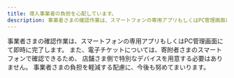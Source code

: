 ```yaml
---
title: 導入事業者の負担を心配しています。
description: 事業者さまの確認作業は、スマートフォンの専用アプリもしくはPC管理画面にて即時に完了します。
---
```


事業者さまの確認作業は、スマートフォンの専用アプリもしくはPC管理画面にて即時に完了します。
また、電子チケットについては、寄附者さまのスマートフォンで確認できるため、
店舗さま側で特別なデバイスを用意する必要はありません。
事業者さまの負担を軽減する配慮に、今後も努めてまいります。

 